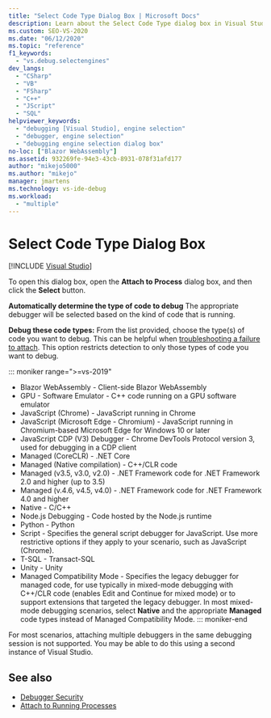 ```yaml
---
title: "Select Code Type Dialog Box | Microsoft Docs"
description: Learn about the Select Code Type dialog box in Visual Studio. To open this dialog box, open the Attach to Process dialog box, and then click the Select button.
ms.custom: SEO-VS-2020
ms.date: "06/12/2020"
ms.topic: "reference"
f1_keywords:
  - "vs.debug.selectengines"
dev_langs:
  - "CSharp"
  - "VB"
  - "FSharp"
  - "C++"
  - "JScript"
  - "SQL"
helpviewer_keywords:
  - "debugging [Visual Studio], engine selection"
  - "debugger, engine selection"
  - "debugging engine selection dialog box"
no-loc: ["Blazor WebAssembly"]
ms.assetid: 932269fe-94e3-43cb-8931-078f31afd177
author: "mikejo5000"
ms.author: "mikejo"
manager: jmartens
ms.technology: vs-ide-debug
ms.workload:
  - "multiple"
---
```

# Select Code Type Dialog Box

 [!INCLUDE [Visual Studio](~/includes/applies-to-version/vs-windows-only.md)]

To open this dialog box, open the **Attach to Process** dialog box, and then click the **Select** button.

**Automatically determine the type of code to debug**
The appropriate debugger will be selected based on the kind of code that is running.

**Debug these code types:**
From the list provided, choose the type(s) of code you want to debug. This can be helpful when [troubleshooting a failure to attach](../debugger/attach-to-running-processes-with-the-visual-studio-debugger.md#BKMK_Troubleshoot_attach_errors). This option restricts detection to only those types of code you want to debug.

::: moniker range=">=vs-2019"
- Blazor WebAssembly - Client-side Blazor WebAssembly
- GPU - Software Emulator - C++ code running on a GPU software emulator
- JavaScript (Chrome) - JavaScript running in Chrome
- JavaScript (Microsoft Edge - Chromium) - JavaScript running in Chromium-based Microsoft Edge for Windows 10 or later
- JavaScript CDP (V3) Debugger - Chrome DevTools Protocol version 3, used for debugging in a CDP client
- Managed (CoreCLR) - .NET Core
- Managed (Native compilation) - C++/CLR code
- Managed (v3.5, v3.0, v2.0) - .NET Framework code for .NET Framework 2.0 and higher (up to 3.5)
- Managed (v.4.6, v4.5, v4.0) - .NET Framework code for .NET Framework 4.0 and higher
- Native - C/C++
- Node.js Debugging - Code hosted by the Node.js runtime
- Python - Python 
- Script - Specifies the general script debugger for JavaScript. Use more restrictive options if they apply to your scenario, such as JavaScript (Chrome).
- T-SQL - Transact-SQL
- Unity - Unity
- Managed Compatibility Mode - Specifies the legacy debugger for managed code, for use typically in mixed-mode debugging with C++/CLR code (enables Edit and Continue for mixed mode) or to support extensions that targeted the legacy debugger. In most mixed-mode debugging scenarios, select **Native** and the appropriate **Managed** code types instead of Managed Compatibility Mode.
::: moniker-end

For most scenarios, attaching multiple debuggers in the same debugging session is not supported. You may be able to do this using a second instance of Visual Studio.

## See also
- [Debugger Security](../debugger/debugger-security.md)
- [Attach to Running Processes](../debugger/attach-to-running-processes-with-the-visual-studio-debugger.md)
